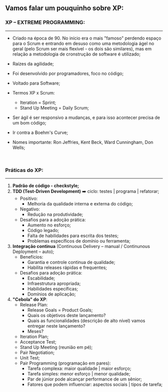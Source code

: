 ## Vamos falar um pouquinho sobre XP:



### XP – EXTREME PROGRAMMING:

--------------

* Criado na época de 90. No início era o mais "famoso" perdendo espaço para o Scrum e entrando em desuso como uma metodologia ágel no geral (pelo Scrum ser mais flexível - os dois são similares), mas em relação a metodologia de cronstrução de software é utilizado;

- Raízes da agilidade;

- Foi desenvolvido por programadores, foco no código;

- Voltado para Software;

- Termos XP x Scrum:
  - Iteration = Sprint;
  - Stand Up Meeting = Daily Scrum;

- Ser ágil é ser responsivo a mudanças, e para isso acontecer precisa de um bom código;

- Ir contra a Boehm's Curve;

- Nomes importante: Ron Jeffries, Kent Beck, Ward Cunningham, Don Wells;

  ​

### Práticas do XP:

-----------------------------------------------------------------------------------------------------------------------------------------------------------

1. **Padrão de código - checkstyle;**
2. **TDD (Test-Driven Development)**  ➡️   ciclo: testes | programa | refatorar;
   * Positivo:
     * Melhoria da qualidade interna e externa do código;
   * Negativo: 
     * Redução na produtividade;
   * Desafios para a adoção prática:
     * Aumento no esforço;
     * Código legado;
     * Falta de habilidades para escrita dos testes;
     * Problemas específicos de domínio ou ferramenta;
3. **Integração continua** (Continuous Delivery – manual / Continunous Deployment – auto);
   * Benefícios:
     * Garantia e controle continua de qualidade;
     * Habilita releases rápidas e frequentes;
   * Desafios para adoção prática:
     * Escabilidade;
     * Infraestrutura apropriada;
     * Habilidades específicas;
     * Domínios de aplicação;
4. **"Cebola" do XP**:
   - Release Plan:
     - Release Goals = Product Goals;
     - Quais os objetivos deste lançamento?
     - Quais as funcionalidades (descrição de alto nível) vamos entregar neste lançamento?
     - Meses?
   - Iteration Plan;
   - Acceptance Test;
   - Stand Up Meeting (reunião em pé);
   - Pair Negotiation;
   - Unit Test;
   - Pair Programming (programação em pares):
     - Tarefa complexa: maior qualidade | maior esforço;
     - Tarefa simples: menor esforço | menor qualidade;
     - Par de júnior pode alcançar performance de um sênior;
     - Fatores que podem influenciar: aspectos sociais | tipos de tarefa;




